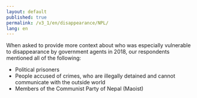 ```yaml
---
layout: default
published: true
permalink: /v3_1/en/disappearance/NPL/
lang: en
---
```


When asked to provide more context about who was especially vulnerable to disappearance by government agents in 2018, our respondents mentioned all of the following:
-	Political prisoners
-	People accused of crimes, who are illegally detained and cannot communicate with the outside world
-	Members of the Communist Party of Nepal (Maoist)

